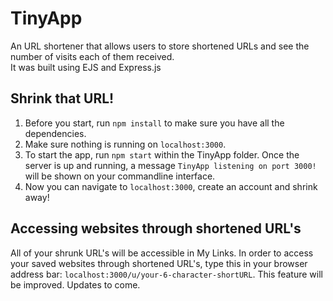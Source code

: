 # TinyApp

An URL shortener that allows users to store shortened URLs and see the number of visits each of them received.<br/>
It was built using EJS and Express.js

## Shrink that URL!

1. Before you start, run `npm install` to make sure you have all the dependencies.<br/>
2. Make sure nothing is running on `localhost:3000`.<br/>
3. To start the app, run `npm start` within the TinyApp folder. Once the server is up and running, a message `TinyApp listening on port 3000!` will be shown on your commandline interface.<br/>
4. Now you can navigate to `localhost:3000`, create an account and shrink away!<br/>

## Accessing websites through shortened URL's

All of your shrunk URL's will be accessible in My Links. In order to access your saved websites through shortened URL's, type this in your browser address bar: `localhost:3000/u/your-6-character-shortURL`. This feature will be improved. Updates to come.

